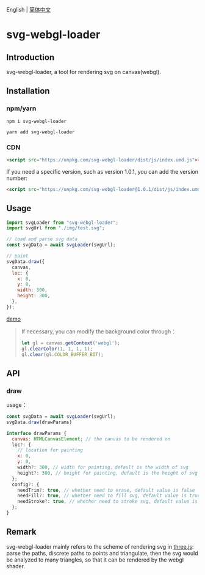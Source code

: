 
English | [简体中文](./README-zh_CN.md)

# svg-webgl-loader

## Introduction

svg-webgl-loader, a tool for rendering svg on canvas(webgl).

## Installation

### npm/yarn

```shell
npm i svg-webgl-loader
```

```shell
yarn add svg-webgl-loader
```

### CDN

```html
<script src="https://unpkg.com/svg-webgl-loader/dist/js/index.umd.js"></script>

```

If you need a specific version, such as version 1.0.1, you can add the version number:

```html
<script src="https://unpkg.com/svg-webgl-loader@1.0.1/dist/js/index.umd.js"></script>

```

## Usage

```js
import svgLoader from "svg-webgl-loader";
import svgUrl from "./img/test.svg";

// load and parse svg data
const svgData = await svgLoader(svgUrl);

// paint
svgData.draw({
  canvas,
  loc: {
    x: 0,
    y: 0,
    width: 300,
    height: 300,
  },
});

```

[demo](https://codepen.io/yh418807968/pen/GREMPXw?editors=1011)

> If necessary, you can modify the background color through：
> ```js
> let gl = canvas.getContext('webgl');
> gl.clearColor(1, 1, 1, 1);
> gl.clear(gl.COLOR_BUFFER_BIT);
> ```
>
## API

### draw

usage：
```js
const svgData = await svgLoader(svgUrl);
svgData.draw(drawParams)
```

```js
interface drawParams {
  canvas: HTMLCanvasElement; // the canvas to be rendered on
  loc?: {
    // location for painting
    x: 0,
    y: 0,
    width?: 300, // width for painting，default is the width of svg
    height?: 300, // height for painting, default is the height of svg
  };
  config?: {
    needTrim?: true, // whether need to erase, default value is false
    needFill?: true, // whether need to fill svg, default value is true
    needStroke?: true, // whether need to stroke svg, default value is true
  };
}

```

## Remark

svg-webgl-loader mainly refers to the scheme of rendering svg in [three.js](https://github.com/mrdoob/three.js/blob/dev/examples/webgl_loader_svg.html): parse the paths, discrete paths to points and triangulate, then the svg would be analyzed to many triangles, so that it can be rendered by the webgl shader.








